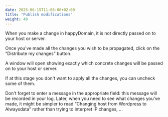 ```yaml
---
date: 2025-06-15T11:08:00+02:00
title: "Publish modifications"
weight: 40
---
```


When you make a change in happyDomain, it is not directly passed on to your host or server.

Once you've made all the changes you wish to be propagated, click on the “Distribute my changes” button.

A window will open showing exactly which concrete changes will be passed on to your host or server.

If at this stage you don't want to apply all the changes, you can uncheck some of them.

Don't forget to enter a message in the appropriate field: this message will be recorded in your log.
Later, when you need to see what changes you've made, it might be simpler to read “Changing host from Wordpress to Alwaysdata” rather than trying to interpret IP changes, ...
